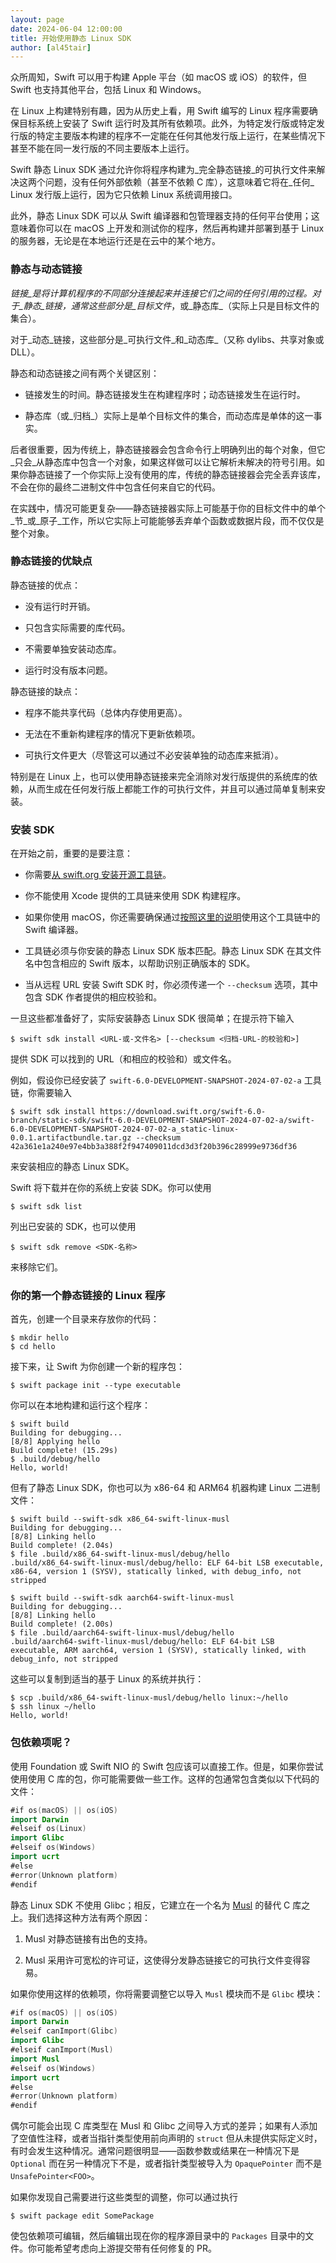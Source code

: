 ```yaml
---
layout: page
date: 2024-06-04 12:00:00
title: 开始使用静态 Linux SDK
author: [al45tair]
---
```


众所周知，Swift 可以用于构建 Apple 平台（如 macOS 或 iOS）的软件，但 Swift 也支持其他平台，包括 Linux 和 Windows。

在 Linux 上构建特别有趣，因为从历史上看，用 Swift 编写的 Linux 程序需要确保目标系统上安装了 Swift 运行时及其所有依赖项。此外，为特定发行版或特定发行版的特定主要版本构建的程序不一定能在任何其他发行版上运行，在某些情况下甚至不能在同一发行版的不同主要版本上运行。

Swift 静态 Linux SDK 通过允许你将程序构建为_完全静态链接_的可执行文件来解决这两个问题，没有任何外部依赖（甚至不依赖 C 库），这意味着它将在_任何_ Linux 发行版上运行，因为它只依赖 Linux 系统调用接口。

此外，静态 Linux SDK 可以从 Swift 编译器和包管理器支持的任何平台使用；这意味着你可以在 macOS 上开发和测试你的程序，然后再构建并部署到基于 Linux 的服务器，无论是在本地运行还是在云中的某个地方。

### 静态与动态链接

_链接_是将计算机程序的不同部分连接起来并连接它们之间的任何引用的过程。对于_静态_链接，通常这些部分是_目标文件_，或_静态库_（实际上只是目标文件的集合）。

对于_动态_链接，这些部分是_可执行文件_和_动态库_（又称 dylibs、共享对象或 DLL）。

静态和动态链接之间有两个关键区别：

* 链接发生的时间。静态链接发生在构建程序时；动态链接发生在运行时。

* 静态库（或_归档_）实际上是单个目标文件的集合，而动态库是单体的这一事实。

后者很重要，因为传统上，静态链接器会包含命令行上明确列出的每个对象，但它_只会_从静态库中包含一个对象，如果这样做可以让它解析未解决的符号引用。如果你静态链接了一个你实际上没有使用的库，传统的静态链接器会完全丢弃该库，不会在你的最终二进制文件中包含任何来自它的代码。

在实践中，情况可能更复杂——静态链接器实际上可能基于你的目标文件中的单个_节_或_原子_工作，所以它实际上可能能够丢弃单个函数或数据片段，而不仅仅是整个对象。

### 静态链接的优缺点

静态链接的优点：

* 没有运行时开销。

* 只包含实际需要的库代码。

* 不需要单独安装动态库。

* 运行时没有版本问题。

静态链接的缺点：

* 程序不能共享代码（总体内存使用更高）。

* 无法在不重新构建程序的情况下更新依赖项。

* 可执行文件更大（尽管这可以通过不必安装单独的动态库来抵消）。

特别是在 Linux 上，也可以使用静态链接来完全消除对发行版提供的系统库的依赖，从而生成在任何发行版上都能工作的可执行文件，并且可以通过简单复制来安装。

### 安装 SDK

在开始之前，重要的是要注意：

* 你需要[从 swift.org 安装开源工具链](/install/)。

* 你不能使用 Xcode 提供的工具链来使用 SDK 构建程序。

* 如果你使用 macOS，你还需要确保通过[按照这里的说明](/install/macos/package_installer/)使用这个工具链中的 Swift 编译器。

* 工具链必须与你安装的静态 Linux SDK 版本匹配。静态 Linux SDK 在其文件名中包含相应的 Swift 版本，以帮助识别正确版本的 SDK。

* 当从远程 URL 安装 Swift SDK 时，你必须传递一个 `--checksum` 选项，其中包含 SDK 作者提供的相应校验和。

一旦这些都准备好了，实际安装静态 Linux SDK 很简单；在提示符下输入

```console
$ swift sdk install <URL-或-文件名> [--checksum <归档-URL-的校验和>]
```

提供 SDK 可以找到的 URL（和相应的校验和）或文件名。

例如，假设你已经安装了 `swift-6.0-DEVELOPMENT-SNAPSHOT-2024-07-02-a` 工具链，你需要输入

```console
$ swift sdk install https://download.swift.org/swift-6.0-branch/static-sdk/swift-6.0-DEVELOPMENT-SNAPSHOT-2024-07-02-a/swift-6.0-DEVELOPMENT-SNAPSHOT-2024-07-02-a_static-linux-0.0.1.artifactbundle.tar.gz --checksum 42a361e1a240e97e4bb3a388f2f947409011dcd3d3f20b396c28999e9736df36
```

来安装相应的静态 Linux SDK。

Swift 将下载并在你的系统上安装 SDK。你可以使用

```console
$ swift sdk list
```

列出已安装的 SDK，也可以使用

```console
$ swift sdk remove <SDK-名称>
```

来移除它们。

### 你的第一个静态链接的 Linux 程序

首先，创建一个目录来存放你的代码：

```console
$ mkdir hello
$ cd hello
```

接下来，让 Swift 为你创建一个新的程序包：

```console
$ swift package init --type executable
```

你可以在本地构建和运行这个程序：

```console
$ swift build
Building for debugging...
[8/8] Applying hello
Build complete! (15.29s)
$ .build/debug/hello
Hello, world!
```

但有了静态 Linux SDK，你也可以为 x86-64 和 ARM64 机器构建 Linux 二进制文件：

```console
$ swift build --swift-sdk x86_64-swift-linux-musl
Building for debugging...
[8/8] Linking hello
Build complete! (2.04s)
$ file .build/x86_64-swift-linux-musl/debug/hello
.build/x86_64-swift-linux-musl/debug/hello: ELF 64-bit LSB executable, x86-64, version 1 (SYSV), statically linked, with debug_info, not stripped
```

```console
$ swift build --swift-sdk aarch64-swift-linux-musl
Building for debugging...
[8/8] Linking hello
Build complete! (2.00s)
$ file .build/aarch64-swift-linux-musl/debug/hello
.build/aarch64-swift-linux-musl/debug/hello: ELF 64-bit LSB executable, ARM aarch64, version 1 (SYSV), statically linked, with debug_info, not stripped
```

这些可以复制到适当的基于 Linux 的系统并执行：

```console
$ scp .build/x86_64-swift-linux-musl/debug/hello linux:~/hello
$ ssh linux ~/hello
Hello, world!
```

### 包依赖项呢？

使用 Foundation 或 Swift NIO 的 Swift 包应该可以直接工作。但是，如果你尝试使用使用 C 库的包，你可能需要做一些工作。这样的包通常包含类似以下代码的文件：

```swift
#if os(macOS) || os(iOS)
import Darwin
#elseif os(Linux)
import Glibc
#elseif os(Windows)
import ucrt
#else
#error(Unknown platform)
#endif
```

静态 Linux SDK 不使用 Glibc；相反，它建立在一个名为 [Musl](https://musl-libc.org) 的替代 C 库之上。我们选择这种方法有两个原因：

1. Musl 对静态链接有出色的支持。

2. Musl 采用许可宽松的许可证，这使得分发静态链接它的可执行文件变得容易。

如果你使用这样的依赖项，你将需要调整它以导入 `Musl` 模块而不是 `Glibc` 模块：

```swift
#if os(macOS) || os(iOS)
import Darwin
#elseif canImport(Glibc)
import Glibc
#elseif canImport(Musl)
import Musl
#elseif os(Windows)
import ucrt
#else
#error(Unknown platform)
#endif
```

偶尔可能会出现 C 库类型在 Musl 和 Glibc 之间导入方式的差异；如果有人添加了空值性注释，或者当指针类型使用前向声明的 `struct` 但从未提供实际定义时，有时会发生这种情况。通常问题很明显——函数参数或结果在一种情况下是 `Optional` 而在另一种情况下不是，或者指针类型被导入为 `OpaquePointer` 而不是 `UnsafePointer<FOO>`。

如果你发现自己需要进行这些类型的调整，你可以通过执行

```console
$ swift package edit SomePackage
```

使包依赖项可编辑，然后编辑出现在你的程序源目录中的 `Packages` 目录中的文件。你可能希望考虑向上游提交带有任何修复的 PR。
